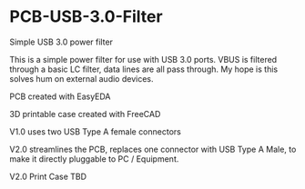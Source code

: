 # PCB-USB-3.0-Filter
Simple USB 3.0 power filter

This is a simple power filter for use with USB 3.0 ports.
VBUS is filtered through a basic LC filter, data lines are all pass through.
My hope is this solves hum on external audio devices.

PCB created with EasyEDA

3D printable case created with FreeCAD

V1.0 uses two USB Type A female connectors

V2.0 streamlines the PCB, replaces one connector with USB Type A Male, to make it directly pluggable to PC / Equipment.

V2.0 Print Case TBD
